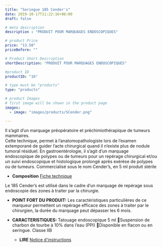 ```yaml
---
title: "Seringue 185 Cender's"
date: 2019-10-17T11:22:16+06:00
draft: false

# meta description
description : "PRODUIT POUR MARQUAGES ENDOSCOPIQUES"

# product Price
price: "13.50"
priceBefore: ""

# Product Short Description
shortDescription: "PRODUIT POUR MARQUAGES ENDOSCOPIQUES"

#product ID
productID: "16"

# type must be "products"
type: "products"

# product Images
# first image will be shown in the product page
images:
  - image: "images/products/SCender.png"

---
```


Il s’agit d’un marquage préopératoire et préchimiothérapique de tumeurs mammaires.  
	Cette technique,  permet à l’anatomopathologiste lors de l’examen extemporané de guider l’acte chirurgical quand il n’existe plus de nodule tumoral résiduel. 
	En gastroentérologie, il s’agit d’un marquage endoscopique de polypes ou de tumeurs pour un repérage chirurgical et/ou un suivi endoscopique et histologique prolongé après exérèse de polypes ou de tumeurs.
	Commercialisé sous le nom Cender’s, en 5 ml produit stérile 

- **Composition**
[Fiche technique](/link/Cender'sFicheTechnique.pdf)

Le 185 Cender’s est utilisé dans le cadre d’un marquage de repérage sous endoscopie des zones à traiter par la chirurgie.
- **POINT FORT DU PRODUIT:**
	Les caractéristiques particulières de ce marqueur permettent un repérage efficace des zones à traiter par le chirurgien, la durée du marquage peut dépasser les 6 mois.
- **CARACTERISTIQUES:**
	Tatouage endoscopique 5 ml Suspension de charbon de tourbe à 10% dans l’eau (PPI) Disponible en flacon ou en seringue. Classe IIB

  - **LIRE** [Notice d'instructions](/link/IFU-nov2020.pdf)